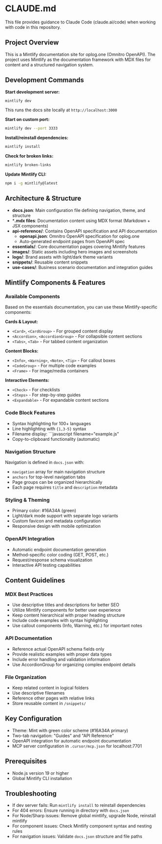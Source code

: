 # CLAUDE.md

This file provides guidance to Claude Code (claude.ai/code) when working with code in this repository.

## Project Overview

This is a Mintlify documentation site for oplog.one (Omnitro OpenAPI). The project uses Mintlify as the documentation framework with MDX files for content and a structured navigation system.

## Development Commands

**Start development server:**
```bash
mintlify dev
```
This runs the docs site locally at `http://localhost:3000`

**Start on custom port:**
```bash
mintlify dev --port 3333
```

**Install/reinstall dependencies:**
```bash
mintlify install
```

**Check for broken links:**
```bash
mintlify broken-links
```

**Update Mintlify CLI:**
```bash
npm i -g mintlify@latest
```

## Architecture & Structure

- **docs.json**: Main configuration file defining navigation, theme, and structure
- ***.mdx files**: Documentation content using MDX format (Markdown + JSX components)
- **api-reference/**: Contains OpenAPI specification and API documentation
  - **openapi.json**: Omnitro OpenAPI specification for oplog.one
  - Auto-generated endpoint pages from OpenAPI spec
- **essentials/**: Core documentation pages covering Mintlify features
- **images/**: Static assets including hero images and screenshots
- **logo/**: Brand assets with light/dark theme variants
- **snippets/**: Reusable content snippets
- **use-cases/**: Business scenario documentation and integration guides

## Mintlify Components & Features

### Available Components
Based on the essentials documentation, you can use these Mintlify-specific components:

**Cards & Layout:**
- `<Card>`, `<CardGroup>` - For grouped content display
- `<Accordion>`, `<AccordionGroup>` - For collapsible content sections
- `<Tabs>`, `<Tab>` - For tabbed content organization

**Content Blocks:**
- `<Info>`, `<Warning>`, `<Note>`, `<Tip>` - For callout boxes
- `<CodeGroup>` - For multiple code examples
- `<Frame>` - For image/media containers

**Interactive Elements:**
- `<Check>` - For checklists
- `<Steps>` - For step-by-step guides
- `<Expandable>` - For expandable content sections

### Code Block Features
- Syntax highlighting for 100+ languages
- Line highlighting with `{1,3-5}` syntax
- Filename display: ```javascript filename="example.js"
- Copy-to-clipboard functionality (automatic)

### Navigation Structure
Navigation is defined in `docs.json` with:
- `navigation` array for main navigation structure
- `anchors` for top-level navigation tabs
- Page groups can be organized hierarchically
- Each page requires `title` and `description` metadata

### Styling & Theming
- Primary color: #16A34A (green)
- Light/dark mode support with separate logo variants
- Custom favicon and metadata configuration
- Responsive design with mobile optimization

### OpenAPI Integration
- Automatic endpoint documentation generation
- Method-specific color coding (GET, POST, etc.)
- Request/response schema visualization
- Interactive API testing capabilities

## Content Guidelines

### MDX Best Practices
- Use descriptive titles and descriptions for better SEO
- Utilize Mintlify components for better user experience
- Keep content hierarchical with proper heading structure
- Include code examples with syntax highlighting
- Use callout components (Info, Warning, etc.) for important notes

### API Documentation
- Reference actual OpenAPI schema fields only
- Provide realistic examples with proper data types
- Include error handling and validation information
- Use AccordionGroup for organizing complex endpoint details

### File Organization
- Keep related content in logical folders
- Use descriptive filenames
- Reference other pages with relative links
- Store reusable content in `/snippets/`

## Key Configuration

- Theme: Mint with green color scheme (#16A34A primary)
- Two-tab navigation: "Guides" and "API Reference"
- OpenAPI integration for automatic endpoint documentation
- MCP server configuration in `.cursor/mcp.json` for localhost:7701

## Prerequisites

- Node.js version 19 or higher
- Global Mintlify CLI installation

## Troubleshooting

- If dev server fails: Run `mintlify install` to reinstall dependencies
- For 404 errors: Ensure running in directory with `docs.json`
- For Node/Sharp issues: Remove global mintlify, upgrade Node, reinstall mintlify
- For component issues: Check Mintlify component syntax and nesting rules
- For navigation issues: Validate `docs.json` structure and file paths
